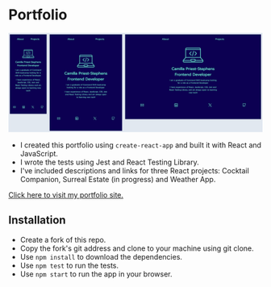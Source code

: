 # Portfolio

<img src="src/img/portfolio-screenshot.jpg" alt="portfolio landing page screenshot" title="Portfolio" width="600px"><br>

- I created this portfolio using `create-react-app` and built it with React and JavaScript. 
- I wrote the tests using Jest and React Testing Library.
- I've included descriptions and links for three React projects: Cocktail Companion, Surreal Estate (in progress) and Weather App.

[Click here to visit my portfolio site.](https://camillaprieststephens.com/)

## Installation

- Create a fork of this repo.
- Copy the fork's git address and clone to your machine using git clone.
- Use `npm install` to download the dependencies.
- Use `npm test` to run the tests.
- Use `npm start` to run the app in your browser.
